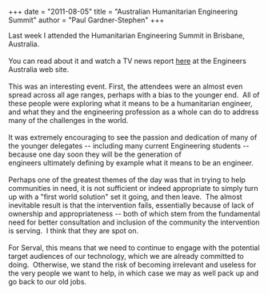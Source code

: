 +++
date = "2011-08-05"
title = "Australian Humanitarian Engineering Summit"
author = "Paul Gardner-Stephen"
+++

<div class="post-body entry-content" id="post-body-4912003822201575994" itemprop="description articleBody">
Last week I attended the Humanitarian Engineering Summit in Brisbane, Australia.<br/>
<br/>
You can read about it and watch a TV news report <a href="http://makeitso.org.au/blog/2011/08/australian-humanitarian-engineering-summit-gets-people-talking?utm_source=ABC_news_coverage&amp;utm_medium=email&amp;utm_campaign=watch_ABC">here</a> at the Engineers Australia web site.<br/>
<br/>
This was an interesting event. First, the attendees were an almost even spread across all age ranges, perhaps with a bias to the younger end.  All of these people were exploring what it means to be a humanitarian engineer, and what they and the engineering profession as a whole can do to address many of the challenges in the world.<br/>
<br/>
It was extremely encouraging to see the passion and dedication of many of the younger delegates -- including many current Engineering students -- because one day soon they will be the generation of engineers ultimately defining by example what it means to be an engineer.<br/>
<br/>
Perhaps one of the greatest themes of the day was that in trying to help communities in need, it is not sufficient or indeed appropriate to simply turn up with a "first world solution" set it going, and then leave.  The almost inevitable result is that the intervention fails, essentially because of lack of ownership and appropriateness -- both of which stem from the fundamental need for better consultation and inclusion of the community the intervention is serving.  I think that they are spot on.<br/>
<br/>
For Serval, this means that we need to continue to engage with the potential target audiences of our technology, which we are already committed to doing.  Otherwise, we stand the risk of becoming irrelevant and useless for the very people we want to help, in which case we may as well pack up and go back to our old jobs.
<div></div>
</div>